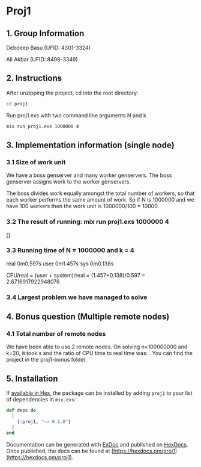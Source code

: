 # Proj1

## 1. Group Information

Debdeep Basu (UFID: 4301-3324)

Ali Akbar (UFID: 8498-3349)

## 2. Instructions

After unzipping the project, cd into the root directory:

```bash
cd proj1
```

Run proj1.exs with two command line arguments N and k

```bash
mix run proj1.exs 1000000 4
```

## 3. Implementation information (single node)

### 3.1 Size of work unit

We have a boss genserver and many worker genservers. The boss genserver assigns work to the worker genservers.

The boss divides work equally amongst the total number of workers, so that each worker performs the same amount of work. So if N is 1000000 and we have 100 workers then the work unit is 1000000/100 = 10000.

### 3.2 The result of running: mix run proj1.exs 1000000 4

[]

### 3.3 Running time of N = 1000000 and k = 4

real	0m0.597s
user	0m1.457s
sys		0m0.138s

CPU/real = (user + system)/real = (1.457+0.138)/0.597 = 2.6716917922948076

### 3.4 Largest problem we have managed to solve

## 4. Bonus question (Multiple remote nodes)

### 4.1 Total number of remote nodes

We have been able to use 2 remote nodes.
On solving n=100000000 and k=20, it took s and the ratio of CPU time to real time was: . You can find the project in the proj1-bonus folder.


## 5. Installation

If [available in Hex](https://hex.pm/docs/publish), the package can be installed
by adding `proj1` to your list of dependencies in `mix.exs`:

```elixir
def deps do
  [
    {:proj1, "~> 0.1.0"}
  ]
end
```

Documentation can be generated with [ExDoc](https://github.com/elixir-lang/ex_doc)
and published on [HexDocs](https://hexdocs.pm). Once published, the docs can
be found at [https://hexdocs.pm/proj1](https://hexdocs.pm/proj1).

